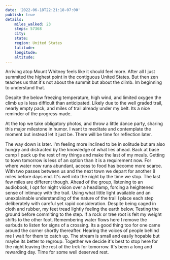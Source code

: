 ```yaml
---
date: '2022-06-18T22:21:18-07:00'
publish: true
details:
    miles_walked: 23
    steps: 57368
    city:
    state:
    region: United States
    latitude:
    longitude:
    altitude:
---
```

Arriving atop Mount Whitney feels like it should feel more. After all I just summited the highest point in the contiguous United States. But then zen teaches us that it's not about the summit but about the climb. Im beginning to understand that.

Despite the below freezing temperature, high wind, and limited oxygen the climb up is less difficult than anticipated. Likely due to the well graded trail, nearly empty pack, and miles of trail already under my belt. Its a nice reminder of the progress made.

At the top we take obligatory photos, and throw a little dance party, sharing this major milestone in humor. I want to meditate and contemplate the moment but instead let it just be. There will be time for reflection later.

The way down is later. I'm feeling more inclined to be in solitude but am also hungry and distracted by the knowledge of what lies ahead. Back at base camp I pack up the rest of my things and make the last of my meals. Getting to town tomorrow is less of an option than it is a requirement now. For where water now runs abundant, access to food has become more scarce. With two passes between us and the next town we depart for another 8 miles before days end. It's well into the night by the time we stop. The last few miles are different though. Ahead of the group, listening to an audiobook, I opt for night vision over a headlamp, forcing a heightened sense of intimacy with the trail. Using what little light available and an unexplainable understanding of the nature of the trail I place each step deliberately with careful yet rapid consideration. Despite being caged in cloth and rubber, my feet tread lightly feeling the earth below. Testing the ground before commiting to the step. If a rock or tree root is felt my weight shifts to the other foot. Remembering water flows here I remove the earbuds to listen for signs of a crossing. Its a good thing too for one came around the corner shortly thereafter. Hearing the voices of people behind me I wait for them to catch up. The stream is small and easily hopable but maybe its better to regroup. Together we decide it's best to stop here for the night leaving the rest of the trek for tomorrow. It's been a long and rewarding day. Time for some well deserved rest.